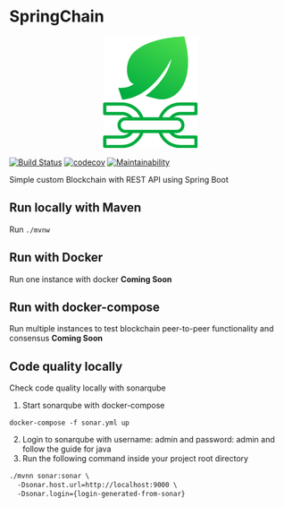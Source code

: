 SpringChain
============

<p align="center">
  <img src="https://raw.githubusercontent.com/karadalex/SpringChain/master/spring-chain-logo.png"/>
</p>

[![Build Status](https://travis-ci.org/karadalex/SpringChain.svg?branch=master)](https://travis-ci.org/karadalex/SpringChain)
[![codecov](https://codecov.io/gh/karadalex/SpringChain/branch/master/graph/badge.svg)](https://codecov.io/gh/karadalex/SpringChain)
[![Maintainability](https://api.codeclimate.com/v1/badges/5cad4f25dafea4ed1168/maintainability)](https://codeclimate.com/github/karadalex/SpringChain/maintainability)


Simple custom Blockchain with REST API using Spring Boot

## Run locally with Maven

Run `./mvnw`

## Run with Docker

Run one instance with docker
**Coming Soon**

## Run with docker-compose

Run multiple instances to test blockchain peer-to-peer functionality
and consensus 
**Coming Soon**

## Code quality locally

Check code quality locally with sonarqube
1. Start sonarqube with docker-compose
```
docker-compose -f sonar.yml up
```
2. Login to sonarqube with username: admin and password: admin and follow the guide for java
3. Run the following command inside your project root directory
```
./mvnn sonar:sonar \
  -Dsonar.host.url=http://localhost:9000 \
  -Dsonar.login={login-generated-from-sonar}
```  
